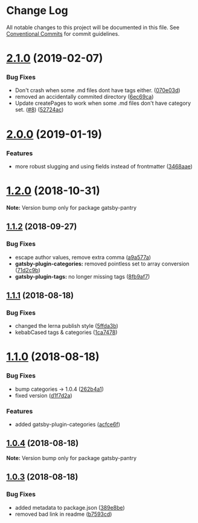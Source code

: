 # Change Log

All notable changes to this project will be documented in this file.
See [Conventional Commits](https://conventionalcommits.org) for commit guidelines.

# [2.1.0](https://github.com/rmcfadzean/gatsby-pantry/compare/v2.0.0...v2.1.0) (2019-02-07)


### Bug Fixes

* Don't crash when some .md files dont have tags either. ([070e03d](https://github.com/rmcfadzean/gatsby-pantry/commit/070e03d))
* removed an accidentally commited directory ([6ec69ca](https://github.com/rmcfadzean/gatsby-pantry/commit/6ec69ca))
* Update createPages to work when some .md files don't have category set. ([#8](https://github.com/rmcfadzean/gatsby-pantry/issues/8)) ([52724ac](https://github.com/rmcfadzean/gatsby-pantry/commit/52724ac))





# [2.0.0](https://github.com/rmcfadzean/gatsby-pantry/compare/v1.2.0...v2.0.0) (2019-01-19)


### Features

* more robust slugging and using fields instead of frontmatter ([3468aae](https://github.com/rmcfadzean/gatsby-pantry/commit/3468aae))





# [1.2.0](https://github.com/rmcfadzean/gatsby-pantry/compare/v1.1.2...v1.2.0) (2018-10-31)

**Note:** Version bump only for package gatsby-pantry





<a name="1.1.2"></a>
## [1.1.2](https://github.com/rmcfadzean/gatsby-pantry/compare/v1.1.1...v1.1.2) (2018-09-27)


### Bug Fixes

* escape author values, remove extra comma ([a9a577a](https://github.com/rmcfadzean/gatsby-pantry/commit/a9a577a))
* **gatsby-plugin-categories:** removed pointless set to array conversion ([71d2c9b](https://github.com/rmcfadzean/gatsby-pantry/commit/71d2c9b))
* **gatsby-plugin-tags:** no longer missing tags ([8fb9af7](https://github.com/rmcfadzean/gatsby-pantry/commit/8fb9af7))





<a name="1.1.1"></a>
## [1.1.1](https://github.com/rmcfadzean/gatsby-pantry/compare/v1.1.0...v1.1.1) (2018-08-18)


### Bug Fixes

* changed the lerna publish style ([5ffda3b](https://github.com/rmcfadzean/gatsby-pantry/commit/5ffda3b))
* kebabCased tags & categories ([1ca7478](https://github.com/rmcfadzean/gatsby-pantry/commit/1ca7478))





<a name="1.1.0"></a>
# [1.1.0](https://github.com/rmcfadzean/gatsby-pantry/compare/v1.0.4...v1.1.0) (2018-08-18)


### Bug Fixes

* bump categories -> 1.0.4 ([262b4a1](https://github.com/rmcfadzean/gatsby-pantry/commit/262b4a1))
* fixed version ([d1f7d2a](https://github.com/rmcfadzean/gatsby-pantry/commit/d1f7d2a))


### Features

* added gatsby-plugin-categories ([acfce6f](https://github.com/rmcfadzean/gatsby-pantry/commit/acfce6f))





<a name="1.0.4"></a>
## [1.0.4](https://github.com/rmcfadzean/gatsby-pantry/compare/v1.0.3...v1.0.4) (2018-08-18)

**Note:** Version bump only for package gatsby-pantry





<a name="1.0.3"></a>
## [1.0.3](https://github.com/rmcfadzean/gatsby-pantry/compare/v1.0.2...v1.0.3) (2018-08-18)


### Bug Fixes

* added metadata to package.json ([389e8be](https://github.com/rmcfadzean/gatsby-pantry/commit/389e8be))
* removed bad link in readme ([b7593cd](https://github.com/rmcfadzean/gatsby-pantry/commit/b7593cd))
